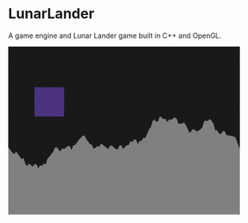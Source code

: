 # LunarLander
A game engine and Lunar Lander game built in C++ and OpenGL.

![lunar lander game](https://github.com/darren-moore/LunarLander/raw/master/LunarLander/lander.gif)
